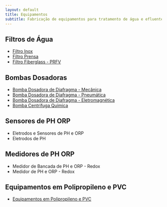 ```yaml
---
layout: default
title: Equipamentos
subtitle: Fabricação de equipamentos para tratamento de água e efluentes
---
```


## Filtros de Água

<ul>
   <li><a href="filtro-de-agua-inox.html">Filtro Inox</a></li>
   <li><a href="filtro-prensa.html">Filtro Prensa</a></li>
   <li><a href="filtro-de-agua-fiberglass-PRFV.html">Filtro Fiberglass - PRFV</a></li>
 </ul>

## Bombas Dosadoras

<ul>
  <li><a href="bomba-dosadora-de-diafragma-mecanica.html">Bomba Dosadora de Diafragma - Mecânica</a></li>
  <li><a href="bomba-dosadora-de-diafragma-pneumatica.html">Bomba Dosadora de Diafragma - Pneumática</a></li>
  <li><a href="bomba-dosadora-de-diafragma-eletromagnetica.html">Bomba Dosadora de Diafragma - Eletromagnética</a></li>
  <li><a href="bomba-centrifuga-quimica.html">Bomba Centrifuga Química</a></li>
</ul>

## Sensores de PH ORP

<ul>
 <li>Eletrodos e Sensores de PH e ORP</li>
  <li>Eletrodos de PH</li>
</ul>

## Medidores de PH ORP

<ul>
 <li>Medidor de Bancada de PH e ORP - Redox</li>
  <li>Medidor de PH e ORP - Redox</li>
</ul>

## Equipamentos em Polipropileno e PVC

<ul>
<li><a href="equipamentos-polipropileno.html">Equipamentos em Polipropileno e PVC</a></li>
</ul>
